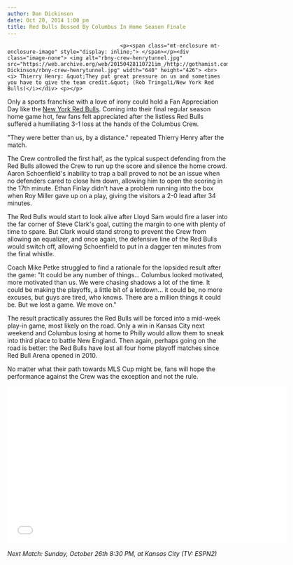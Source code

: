 ```yaml
---
author: Dan Dickinson
date: Oct 20, 2014 1:00 pm
title: Red Bulls Bossed By Columbus In Home Season Finale
---
```


	
										<p><span class="mt-enclosure mt-enclosure-image" style="display: inline;"> </span></p><div class="image-none"> <img alt="rbny-crew-henrytunnel.jpg" src="https://web.archive.org/web/20150428110721im_/http://gothamist.com/attachments/Dan Dickinson/rbny-crew-henrytunnel.jpg" width="640" height="426"> <br> <i> Thierry Henry: &quot;They put great pressure on us and sometimes you have to give the team credit.&quot; (Rob Tringali/New York Red Bulls)</i></div> <p></p>

<p>Only a sports franchise with a love of irony could hold a Fan Appreciation Day like the <a href="https://web.archive.org/web/20150428110721/http://gothamist.com/tags/redbulls">New York Red Bulls</a>. Coming into their final regular season home game hot, few fans felt appreciated after the listless Red Bulls suffered a humiliating 3-1 loss at the hands of the Columbus Crew.</p>

<p>&quot;They were better than us, by a distance.&quot; repeated Thierry Henry after the match.</p>

<p>The Crew controlled the first half, as the typical suspect defending from the Red Bulls allowed the Crew to run up the score and silence the home crowd. Aaron Schoenfield&apos;s inability to trap a ball proved to not be an issue when no defenders cared to close him down, allowing him to open the scoring in the 17th minute. Ethan Finlay didn&apos;t have a problem running into the box when Roy Miller gave up on a play, giving the visitors a 2-0 lead after 34 minutes.</p>

<p>The Red Bulls would start to look alive after Lloyd Sam would fire a laser into the far corner of Steve Clark&apos;s goal, cutting the margin to one with plenty of time to spare. But Clark would stand strong to prevent the Crew from allowing an equalizer, and once again, the defensive line of the Red Bulls would switch off, allowing Schoenfield to put in a dagger ten minutes from the final whistle.</p>

<p>Coach Mike Petke struggled to find a rationale for the lopsided result after the game: &quot;It could be any number of things&#x2026; Columbus looked motivated, more motivated than us. We were chasing shadows a lot of the time. It could be making the playoffs, a little bit of a letdown&#x2026; it could be, no more excuses, but guys are tired, who knows. There are a million things it could be. But we lost a game. We move on.&quot;</p>

<p>The result practically assures the Red Bulls will be forced into a mid-week play-in game, most likely on the road. Only a win in Kansas City next weekend and Columbus losing at home to Philly would allow them to sneak into third place to battle New England. Then again, perhaps going on the road is better: the Red Bulls have lost all four home playoff matches since Red Bull Arena opened in 2010.</p>

<p>No matter what their path towards MLS Cup might be, fans will hope the performance against the Crew was the exception and not the rule.</p>

<p><iframe width="640" height="360" src="//web.archive.org/web/20150428110721if_/http://www.youtube.com/embed/O2iYG7vANyI" frameborder="0" allowfullscreen></iframe></p>

<p><em>Next Match: Sunday, October 26th 8:30 PM, at Kansas City (TV: ESPN2)</em></p>					
										
									
				